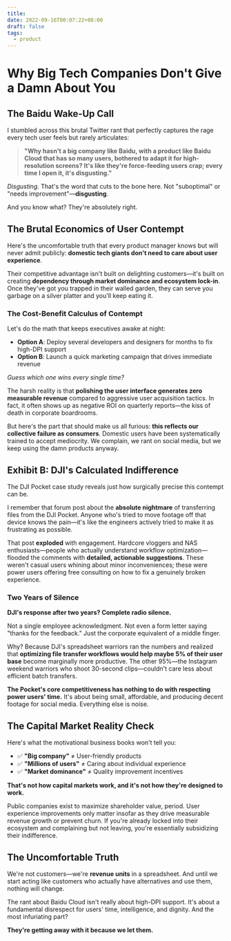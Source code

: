 ```yaml
---
title:
date: 2022-09-16T00:07:22+08:00
draft: false
tags:
  - product
---
```


# Why Big Tech Companies Don't Give a Damn About You

## The Baidu Wake-Up Call

I stumbled across this brutal Twitter rant that perfectly captures the rage every tech user feels but rarely articulates:

> **"Why hasn't a big company like Baidu, with a product like Baidu Cloud that has so many users, bothered to adapt it for high-resolution screens? It's like they're force-feeding users crap; every time I open it, it's disgusting."**

_Disgusting._ That's the word that cuts to the bone here. Not "suboptimal" or "needs improvement"—**disgusting**.

And you know what? They're absolutely right.

## The Brutal Economics of User Contempt

Here's the uncomfortable truth that every product manager knows but will never admit publicly: **domestic tech giants don't need to care about user experience**.

Their competitive advantage isn't built on delighting customers—it's built on creating **dependency through market dominance and ecosystem lock-in**. Once they've got you trapped in their walled garden, they can serve you garbage on a silver platter and you'll keep eating it.

### The Cost-Benefit Calculus of Contempt

Let's do the math that keeps executives awake at night:

- **Option A**: Deploy several developers and designers for months to fix high-DPI support
- **Option B**: Launch a quick marketing campaign that drives immediate revenue

_Guess which one wins every single time?_

The harsh reality is that **polishing the user interface generates zero measurable revenue** compared to aggressive user acquisition tactics. In fact, it often shows up as negative ROI on quarterly reports—the kiss of death in corporate boardrooms.

But here's the part that should make us all furious: **this reflects our collective failure as consumers**. Domestic users have been systematically trained to accept mediocrity. We complain, we rant on social media, but we keep using the damn products anyway.

## Exhibit B: DJI's Calculated Indifference

The DJI Pocket case study reveals just how surgically precise this contempt can be.

I remember that forum post about the **absolute nightmare** of transferring files from the DJI Pocket. Anyone who's tried to move footage off that device knows the pain—it's like the engineers actively tried to make it as frustrating as possible.

That post **exploded** with engagement. Hardcore vloggers and NAS enthusiasts—people who actually understand workflow optimization—flooded the comments with **detailed, actionable suggestions**. These weren't casual users whining about minor inconveniences; these were power users offering free consulting on how to fix a genuinely broken experience.

### Two Years of Silence

**DJI's response after two years? Complete radio silence.**

Not a single employee acknowledgment. Not even a form letter saying "thanks for the feedback." Just the corporate equivalent of a middle finger.

Why? Because DJI's spreadsheet warriors ran the numbers and realized that **optimizing file transfer workflows would help maybe 5% of their user base** become marginally more productive. The other 95%—the Instagram weekend warriors who shoot 30-second clips—couldn't care less about efficient batch transfers.

**The Pocket's core competitiveness has nothing to do with respecting power users' time.** It's about being small, affordable, and producing decent footage for social media. Everything else is noise.

## The Capital Market Reality Check

Here's what the motivational business books won't tell you:

- ✅ **"Big company"** ≠ User-friendly products
- ✅ **"Millions of users"** ≠ Caring about individual experience
- ✅ **"Market dominance"** ≠ Quality improvement incentives

**That's not how capital markets work, and it's not how they're designed to work.**

Public companies exist to maximize shareholder value, period. User experience improvements only matter insofar as they drive measurable revenue growth or prevent churn. If you're already locked into their ecosystem and complaining but not leaving, you're essentially subsidizing their indifference.

## The Uncomfortable Truth

We're not customers—we're **revenue units** in a spreadsheet. And until we start acting like customers who actually have alternatives and use them, nothing will change.

The rant about Baidu Cloud isn't really about high-DPI support. It's about a fundamental disrespect for users' time, intelligence, and dignity. And the most infuriating part?

**They're getting away with it because we let them.**
